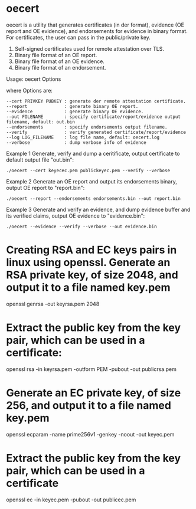 oecert
=====

oecert is a utility that generates certificates (in der format),
evidence (OE report and OE evidence), and endorsements for evidence in binary format. For certificates, the user can pass
in the public/private key.

 1. Self-signed certificates used for remote attestation over TLS.
 2. Binary file format of an OE report.
 3. Binary file format of an OE evidence.
 4. Binary file format of an endorsement.

Usage: oecert Options

where Options are:

    --cert PRIVKEY PUBKEY : generate der remote attestation certificate.
    --report              : generate binary OE report.
    --evidence            : generate binary OE evidence.
    --out FILENAME        : specify certificate/report/evidence output filename, default: out.bin
    --endorsements        : specify endorsements output filename.
    --verify              : verify generated certificate/report/evidence
    --log LOG_FILENAME    : log file name, default: oecert.log
    --verbose             : dump verbose info of evidence

Example 1 Generate, verify and dump a ceritificate, output certificate to default output file "out.bin":

    ./oecert --cert keyecec.pem publickeyec.pem --verify --verbose

Example 2 Generate an OE report and output its endorsements binary, output OE report to "report.bin":

    ./oecert --report --endorsements endorsements.bin --out report.bin

Example 3 Generate and verify an evidence, and dump evidence buffer and its verified claims, output OE evidence to "evidence.bin":

    ./oecert --evidence --verify --verbose --out evidence.bin


Creating RSA and EC keys pairs in linux using openssl.
Generate an RSA private key, of size 2048, and output it to a file named key.pem
=====
openssl genrsa -out keyrsa.pem 2048


Extract the public key from the key pair, which can be used in a certificate:
=====
openssl rsa -in keyrsa.pem -outform PEM -pubout -out publicrsa.pem


Generate an EC private key, of size 256, and output it to a file named key.pem
=====
openssl ecparam -name prime256v1 -genkey -noout -out keyec.pem


Extract the public key from the key pair, which can be used in a certificate
=====
openssl ec -in keyec.pem -pubout -out publicec.pem

